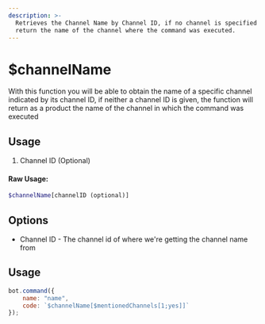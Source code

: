 ```yaml
---
description: >-
  Retrieves the Channel Name by Channel ID, if no channel is specified it will
  return the name of the channel where the command was executed.
---
```


# $channelName

With this function you will be able to obtain the name of a specific channel indicated by its channel ID, if neither a channel ID is given, the function will return as a product the name of the channel in which the command was executed

## Usage

1. Channel ID \(Optional\)

#### Raw Usage: 
```php
$channelName[channelID (optional)]
```

## Options

* Channel ID - The channel id of where we're getting the channel name from

## Usage

```javascript
bot.command({
    name: "name",
    code: `$channelName[$mentionedChannels[1;yes]]`
});
```




